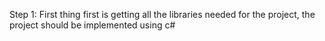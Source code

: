 Step 1:
First thing first is getting all the libraries needed for the project, the project should be implemented using c#

